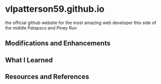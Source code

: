 # vlpatterson59.github.io
the official github website for the most amazing web developer this side of the middle Patapsco and Piney Run
## Modifications and Enhancements

## What I Learned


## Resources and References